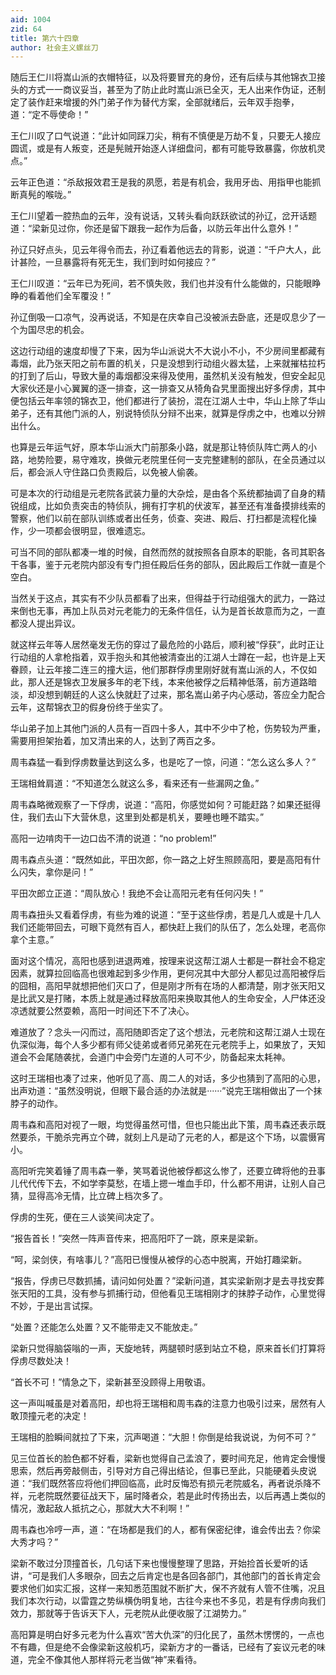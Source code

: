 ```yaml
---
aid: 1004
zid: 64
title: 第六十四章
author: 社会主义螺丝刀
---
```


随后王仁川将嵩山派的衣帽特征，以及将要冒充的身份，还有后续与其他锦衣卫接头的方式一一商议妥当，甚至为了防止此时嵩山派已全灭，无人出来作伪证，还制定了装作赶来增援的外门弟子作为替代方案，全部就绪后，云年双手抱拳，道：“定不辱使命！”

王仁川叹了口气说道：“此计如同踩刀尖，稍有不慎便是万劫不复，只要无人接应圆谎，或是有人叛变，还是髡贼开始逐人详细盘问，都有可能导致暴露，你放机灵点。”

云年正色道：“杀敌报效君王是我的夙愿，若是有机会，我用牙齿、用指甲也能抓断真髡的喉咙。”

王仁川望着一腔热血的云年，没有说话，又转头看向跃跃欲试的孙辽，岔开话题道：“梁新见过你，你还是留下跟我一起作为后备，以防云年出什么意外！”

孙辽只好点头，见云年得令而去，孙辽看着他远去的背影，说道：“千户大人，此计甚险，一旦暴露将有死无生，我们到时如何接应？”

王仁川叹道：“云年已为死间，若不慎失败，我们也并没有什么能做的，只能眼睁睁的看着他们全军覆没！”

孙辽倒吸一口凉气，没再说话，不知是在庆幸自己没被派去卧底，还是叹息少了一个为国尽忠的机会。

这边行动组的速度却慢了下来，因为华山派说大不大说小不小，不少房间里都藏有毒烟，此乃张天阳之前布置的机关，只是没想到行动组火器太猛，上来就摧枯拉朽的打到了后山，导致大量的毒烟都没来得及使用，虽然机关没有触发，但安全起见大家伙还是小心翼翼的逐一排查，这一排查又从犄角旮旯里面搜出好多俘虏，其中便包括云年率领的锦衣卫，他们都进行了装扮，混在江湖人士中，华山上除了华山弟子，还有其他门派的人，别说特侦队分辩不出来，就算是俘虏之中，也难以分辨出什么。

也算是云年运气好，原本华山派大门前那条小路，就是那让特侦队阵亡两人的小路，地势险要，易守难攻，换做元老院里任何一支完整建制的部队，在全员通过以后，都会派人守住路口负责殿后，以免被人偷袭。

可是本次的行动组是元老院各武装力量的大杂烩，是由各个系统都抽调了自身的精锐组成，比如负责突击的特侦队，拥有打字机的伏波军，甚至还有准备摸排线索的警察，他们以前在部队训练或者出任务，侦查、突进、殿后、打扫都是流程化操作，少一项都会很明显，很难遗忘。

可当不同的部队都凑一堆的时候，自然而然的就按照各自原本的职能，各司其职各干各事，鉴于元老院内部没有专门担任殿后任务的部队，因此殿后工作就一直是个空白。

当然关于这点，其实有不少队员都看了出来，但得益于行动组强大的武力，一路过来倒也无事，再加上队员对元老能力的无条件信任，认为是首长故意而为之，一直都没人提出异议。

就这样云年等人居然毫发无伤的穿过了最危险的小路后，顺利被“俘获”，此时正让行动组的人拿枪指着，双手抱头和其他被清查出的江湖人士蹲在一起，也许是上天眷顾，让云年接二连三的撞大运，他们那群俘虏里刚好就有嵩山派的人，不仅如此，那人还是锦衣卫发展多年的老下线，本来他被俘之后精神低落，前方道路暗淡，却没想到朝廷的人这么快就赶了过来，那名嵩山弟子内心感动，答应全力配合云年，这帮锦衣卫的假身份终于坐实了。

华山弟子加上其他门派的人员有一百四十多人，其中不少中了枪，伤势较为严重，需要用担架抬着，加又清出来的人，达到了两百之多。

周韦森猛一看到俘虏数量达到这么多，也是吃了一惊，问道：“怎么这么多人？”

王瑞相耸肩道：“不知道怎么就这么多，看来还有一些漏网之鱼。”

周韦森略微观察了一下俘虏，说道：“高阳，你感觉如何？可能赶路？如果还挺得住，我们去山下大营休息，这里到处都是机关，要睡也睡不踏实。”

高阳一边啃肉干一边口齿不清的说道：“no problem!”

周韦森点头道：“既然如此，平田次郎，你一路之上好生照顾高阳，要是高阳有什么闪失，拿你是问！”

平田次郎立正道：“周队放心！我绝不会让高阳元老有任何闪失！”

周韦森扭头又看着俘虏，有些为难的说道：“至于这些俘虏，若是几人或是十几人我们还能带回去，可眼下竟然有百人，都快赶上我们的队伍了，怎么处理，老高你拿个主意。”

面对这个情况，高阳也感到进退两难，按理来说这帮江湖人士都是一群社会不稳定因素，就算拉回临高也很难起到多少作用，更何况其中大部分人都见过高阳被俘后的囧相，高阳早就想把他们灭口了，但是刚才所有在场的人都清楚，刚才张天阳又是比武又是打赌，本质上就是通过释放高阳来换取其他人的生命安全，人尸体还没凉透就要公然耍赖，高阳一时间还下不了决心。

难道放了？念头一闪而过，高阳随即否定了这个想法，元老院和这帮江湖人士现在仇深似海，每个人多少都有师父徒弟或者师兄弟死在元老院手上，如果放了，天知道会不会尾随袭扰，会道门中会旁门左道的人可不少，防备起来太耗神。

这时王瑞相也凑了过来，他听见了高、周二人的对话，多少也猜到了高阳的心思，出声劝道：“虽然没明说，但眼下最合适的办法就是······”说完王瑞相做出了一个抹脖子的动作。

周韦森和高阳对视了一眼，均觉得虽然可惜，但也只能出此下策，周韦森还表示既然要杀，干脆杀完再立个碑，就刻上凡是动了元老的人，都是这个下场，以震慑宵小。

高阳听完笑着锤了周韦森一拳，笑骂着说他被俘都这么惨了，还要立碑将他的丑事儿代代传下去，不如学李莫愁，在墙上摁一堆血手印，什么都不用讲，让别人自己猜，显得高冷无情，比立碑上档次多了。

俘虏的生死，便在三人谈笑间决定了。

“报告首长！”突然一阵声音传来，把高阳吓了一跳，原来是梁新。

“呵，梁剑侠，有啥事儿？”高阳已慢慢从被俘的心态中脱离，开始打趣梁新。

“报告，俘虏已尽数抓捕，请问如何处置？”梁新问道，其实梁新刚才是去寻找安葬张天阳的工具，没有参与抓捕行动，但他看见王瑞相刚才的抹脖子动作，心里觉得不妙，于是出言试探。

“处置？还能怎么处置？又不能带走又不能放走。”

梁新只觉得脑袋嗡的一声，天旋地转，两腿顿时感到站立不稳，原来首长们打算将俘虏尽数处决！

“首长不可！”情急之下，梁新甚至没顾得上用敬语。

这一声叫喊虽是对着高阳，却也将王瑞相和周韦森的注意力也吸引过来，居然有人敢顶撞元老的决定！

王瑞相的脸瞬间就拉了下来，沉声喝道：“大胆！你倒是给我说说，为何不可？”

见三位首长的脸色都不好看，梁新也觉得自己孟浪了，要时间充足，他肯定会慢慢思索，然后再旁敲侧击，引导对方自己得出结论，但事已至此，只能硬着头皮说道：“我们既然答应将他们押回临高，此时反悔恐有损元老院威名，再者说杀降不祥，元老院既然要征战天下，届时降者众，若是此时传扬出去，以后再遇上类似的情况，激起敌人抵抗之心，那就大大不利啊！”

周韦森也冷哼一声，道：“在场都是我们的人，都有保密纪律，谁会传出去？你梁大秀才吗？”

梁新不敢过分顶撞首长，几句话下来也慢慢整理了思路，开始捡首长爱听的话讲，“可是我们人多眼杂，回去之后肯定也是各回各部门，其他部门的首长肯定会要求他们如实汇报，这样一来知悉范围就不断扩大，保不齐就有人管不住嘴，况且我们本次行动，以雷霆之势纵横伪明复地，古往今来也不多见，若是有俘虏向我们效力，那就等于告诉天下人，元老院从此便收服了江湖势力。”

高阳算是明白好多元老为什么喜欢“苦大仇深”的归化民了，虽然木愣愣的，一点也不有趣，但是绝不会像梁新这般机巧，梁新方才的一番话，已经有了妄议元老的味道，完全不像其他人那样将元老当做“神”来看待。
